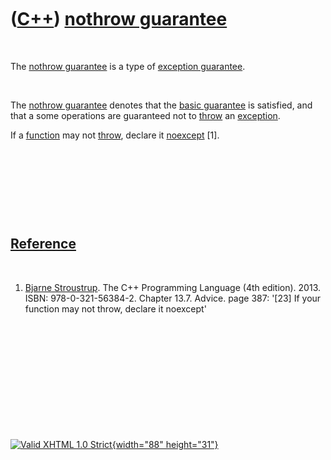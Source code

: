



 

 

 

 

 

([C++](Cpp.htm)) [nothrow guarantee](CppNothrowGuarantee.htm)
=============================================================

 

The [nothrow guarantee](CppNothrowGuarantee.htm) is a type of [exception
guarantee](CppExceptionGuarantee.htm).

 

The [nothrow guarantee](CppNothrowGuarantee.htm) denotes that the [basic
guarantee](CppBasicGuarantee.htm) is satisfied, and that a some
operations are guaranteed not to [throw](CppThrow.htm) an
[exception](CppException.htm).

If a [function](CppFunction.htm) may not [throw](CppThrow.htm), declare
it [noexcept](CppNoexcept.htm) \[1\].

 

 

 

 

[Reference](CppReferences.htm)
------------------------------

 

1.  [Bjarne Stroustrup](CppBjarneStroustrup.htm). The C++ Programming
    Language (4th edition). 2013. ISBN: 978-0-321-56384-2. Chapter 13.7.
    Advice. page 387: '\[23\] If your function may not throw, declare it
    noexcept'

 

 

 

 

 





 

[![Valid XHTML 1.0 Strict](valid-xhtml10.png){width="88"
height="31"}](http://validator.w3.org/check?uri=referer)
